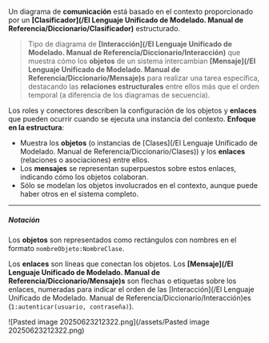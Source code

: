Un diagrama de **comunicación** está basado en el contexto proporcionado por un **[Clasificador](/El Lenguaje Unificado de Modelado. Manual de Referencia/Diccionario/Clasificador)** estructurado. 
> Tipo de diagrama de **[Interacción](/El Lenguaje Unificado de Modelado. Manual de Referencia/Diccionario/Interacción)** que muestra cómo los **objetos** de un sistema intercambian **[Mensaje](/El Lenguaje Unificado de Modelado. Manual de Referencia/Diccionario/Mensaje)s** para realizar una tarea específica, destacando las **relaciones estructurales** entre ellos más que el orden temporal (a diferencia de los diagramas de secuencia).

Los roles y conectores describen la configuración de los objetos y **enlaces** que pueden ocurrir cuando se ejecuta una instancia del contexto.
**Enfoque en la estructura**:

- Muestra los **objetos** (o instancias de [Clases](/El Lenguaje Unificado de Modelado. Manual de Referencia/Diccionario/Clases)) y los **enlaces** (relaciones o asociaciones) entre ellos.
- Los **mensajes** se representan superpuestos sobre estos enlaces, indicando cómo los objetos colaboran.
- Sólo se modelan los objetos involucrados en el contexto, aunque puede haber otros en el sistema completo.
****
##### **Notación**
Los **objetos** son representados como rectángulos con nombres en el formato `nombreObjeto:NombreClase`.

Los **enlaces** son líneas que conectan los objetos. Los **[Mensaje](/El Lenguaje Unificado de Modelado. Manual de Referencia/Diccionario/Mensaje)s** son flechas o etiquetas sobre los enlaces, numeradas para indicar el orden de las [Interacción](/El Lenguaje Unificado de Modelado. Manual de Referencia/Diccionario/Interacción)es (`1:autenticar(usuario, contraseña)`).

![Pasted image 20250623212322.png](/assets/Pasted image 20250623212322.png)